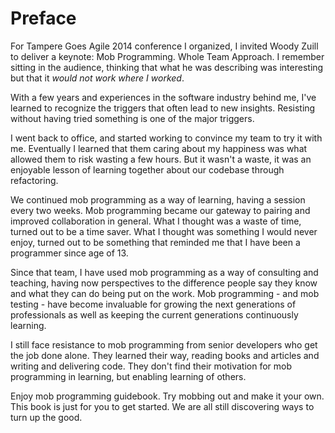 # Preface

For Tampere Goes Agile 2014 conference I organized, I invited Woody Zuill to deliver a keynote: Mob Programming. Whole Team Approach. I remember sitting in the audience, thinking that what he was describing was interesting but that it *would not work where I worked*.

With a few years and experiences in the software industry behind me, I've learned to recognize the triggers that often lead to new insights. Resisting without having tried something is one of the major triggers.

I went back to office, and started working to convince my team to try it with me. Eventually I learned that them caring about my happiness was what allowed them to risk wasting a few hours. But it wasn't a waste, it was an enjoyable lesson of learning together about our codebase through refactoring.

We continued mob programming as a way of learning, having a session every two weeks. Mob programming became our gateway to pairing and improved collaboration in general. What I thought was a waste of time, turned out to be a time saver. What I thought was something I would never enjoy, turned out to be something that reminded me that I have been a programmer since age of 13.

Since that team, I have used mob programming as a way of consulting and teaching, having now perspectives to the difference people say they know and what they can do being put on the work. Mob programming - and mob testing - have become invaluable for growing the next generations of professionals as well as keeping the current generations continuously learning.

I still face resistance to mob programming from senior developers who get the job done alone. They learned their way, reading books and articles and writing and delivering code. They don't find their motivation for mob programming in learning, but enabling learning of others.

Enjoy mob programming guidebook. Try mobbing out and make it your own. This book is just for you to get started. We are all still discovering ways to turn up the good. 
